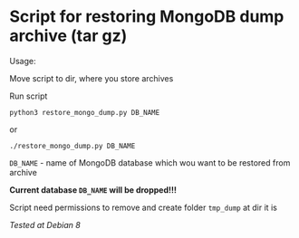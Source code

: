 # Script for restoring MongoDB dump archive (tar gz)

Usage:

Move script to dir, where you store archives

Run script

`python3 restore_mongo_dump.py DB_NAME`

or

`./restore_mongo_dump.py DB_NAME`

`DB_NAME` - name of MongoDB database which wou want to be restored from archive

**Current database `DB_NAME` will be dropped!!!**

Script need permissions to remove and create folder `tmp_dump` at dir it is

*Tested at Debian 8*
